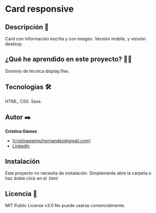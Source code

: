 # Card responsive

## Descripción 📑

Card con información escrita y con imagen. Versión mobile, y versión desktop. 

## ¿Qué he aprendido en este proyecto? 🙇🏻

Dominio de técnica display:flex.

## Tecnologías 🛠

HTML, CSS. Sass.
## Autor ✒️

**Cristina Gámez**

- [cristinagamezhernandez@gmail.com]
- [LinkedIn](https://www.linkedin.com/in/ghcristina/)

## Instalación

Este proyecto no necesita de instalación. Simplemente abre la carpeta o haz doble click en el .html

## Licencia 📄

MIT Public License v3.0
No puede usarse comencialmente.

